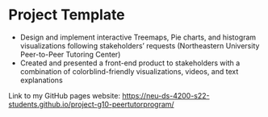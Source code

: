 # Project Template


- Design and implement interactive Treemaps, Pie charts, and histogram visualizations following stakeholders’ requests (Northeastern University Peer-to-Peer Tutoring Center)
- Created and presented a front-end product to stakeholders with a combination of colorblind-friendly visualizations, videos, and text explanations

Link to my GitHub pages website: <https://neu-ds-4200-s22-students.github.io/project-g10-peertutorprogram/>


